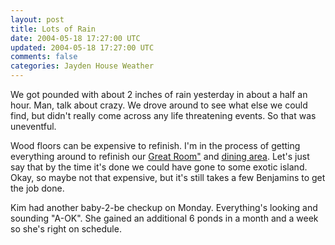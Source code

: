 ```yaml
---           
layout: post
title: Lots of Rain
date: 2004-05-18 17:27:00 UTC
updated: 2004-05-18 17:27:00 UTC
comments: false
categories: Jayden House Weather
---
```

We got pounded with about 2 inches of rain yesterday in about a half an hour. Man, talk about crazy.  We drove around to see what else we could find, but didn't really come across any life threatening events. So that was uneventful.

Wood floors can be expensive to refinish. I'm in the process of getting everything around to refinish our [Great Room"](http://flickr.com/photos/kevinminnis/53453233/) and [dining area](http://flickr.com/photos/kevinminnis/53453254/). Let's just say that by the time it's done we could have gone to some exotic island. Okay, so maybe not that expensive, but it's still takes a few Benjamins to get the job done.

Kim had another baby-2-be checkup on Monday. Everything's looking and sounding "A-OK". She gained an additional 6 ponds in a month and a week so she's right on schedule.
